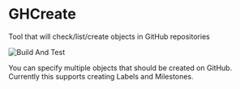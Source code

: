 # GHCreate
Tool that will check/list/create objects in GitHub repositories

![Build And Test](https://github.com/AlexGhiondea/ghcreate/workflows/Build%20And%20Test/badge.svg)

You can specify multiple objects that should be created on GitHub. Currently this supports creating Labels and Milestones.
